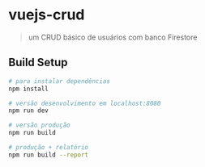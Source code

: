 # vuejs-crud

> um CRUD básico de usuários com banco Firestore

## Build Setup

``` bash
# para instalar dependências
npm install

# versão desenvolvimento em localhost:8080
npm run dev

# versão produção
npm run build

# produção + relatório
npm run build --report
```